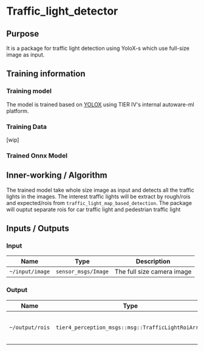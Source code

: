 # Traffic_light_detector

## Purpose

It is a package for traffic light detection using YoloX-s which use full-size image as input.

## Training information

### Training model

The model is trained based on [YOLOX](https://github.com/Megvii-BaseDetection/YOLOX) using TIER IV's internal autoware-ml platform.

### Training Data

[wip]

### Trained Onnx Model

## Inner-working / Algorithm

The trained model take whole size image as input and detects all the traffic lights in the images.
The interest traffic lights will be extract by rough/rois and expected/rois from `traffic_light_map_based_detection`.
The package will ouptut separate rois for car traffic light and pedestrian traffic light

## Inputs / Outputs

### Input

| Name            | Type                | Description                |
| --------------- | ------------------- | -------------------------- |
| `~/input/image` | `sensor_msgs/Image` | The full size camera image |

### Output

| Name            | Type                                               | Description                |
| --------------- | -------------------------------------------------- | -------------------------- |
| `~/output/rois` | `tier4_perception_msgs::msg::TrafficLightRoiArray` | The detected accurate rois |
